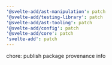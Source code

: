 ```yaml
---
'@svelte-add/ast-manipulation': patch
'@svelte-add/testing-library': patch
'@svelte-add/ast-tooling': patch
'@svelte-add/config': patch
'@svelte-add/core': patch
'svelte-add': patch
---
```


chore: publish package provenance info
